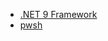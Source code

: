 - [.NET 9 Framework](https://dotnet.microsoft.com/en-us/download/dotnet/9.0)
- [pwsh](https://learn.microsoft.com/en-us/powershell/scripting/install/installing-powershell-on-windows)

